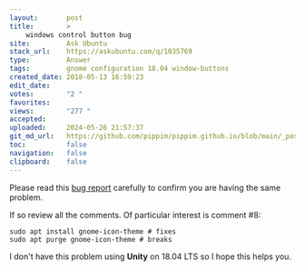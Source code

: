 ```yaml
---
layout:       post
title:        >
    windows control button bug
site:         Ask Ubuntu
stack_url:    https://askubuntu.com/q/1035769
type:         Answer
tags:         gnome configuration 18.04 window-buttons
created_date: 2018-05-13 16:59:23
edit_date:    
votes:        "2 "
favorites:    
views:        "277 "
accepted:     
uploaded:     2024-05-26 21:57:37
git_md_url:   https://github.com/pippim/pippim.github.io/blob/main/_posts/2018/2018-05-13-windows-control-button-bug.md
toc:          false
navigation:   false
clipboard:    false
---
```


Please read this [bug report][1] carefully to confirm you are having the same problem.

If so review all the comments. Of particular interest is comment #8:

``` 
sudo apt install gnome-icon-theme # fixes
sudo apt purge gnome-icon-theme # breaks
```

I don't have this problem using **Unity** on 18.04 LTS so I hope this helps you.

  [1]: https://bugs.launchpad.net/ubuntu/+source/ubuntu-themes/+bug/1718238
